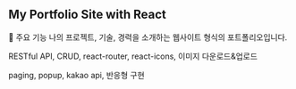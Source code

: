## My Portfolio Site with React

🌟 주요 기능
나의 프로젝트, 기술, 경력을 소개하는 웹사이트 형식의 포트폴리오입니다.


RESTful API, CRUD, react-router, react-icons, 이미지 다운로드&업로드

paging, popup, kakao api, 반응형 구현





